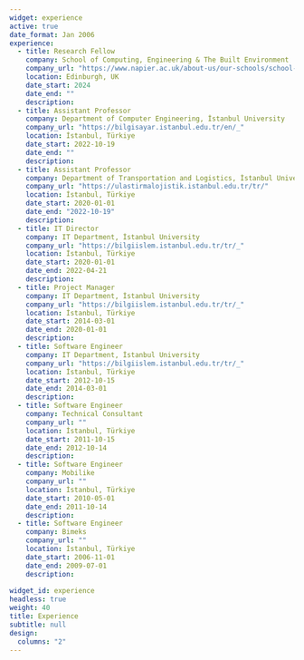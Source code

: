 ```yaml
---
widget: experience
active: true
date_format: Jan 2006
experience:
  - title: Research Fellow
    company: School of Computing, Engineering & The Built Environment
    company_url: "https://www.napier.ac.uk/about-us/our-schools/school-of-computing-engineering-and-the-built-environment/cybersecurity-systems-engineering"
    location: Edinburgh, UK
    date_start: 2024
    date_end: ""
    description:
  - title: Assistant Professor
    company: Department of Computer Engineering, İstanbul University
    company_url: "https://bilgisayar.istanbul.edu.tr/en/_"
    location: İstanbul, Türkiye
    date_start: 2022-10-19
    date_end: ""
    description:
  - title: Assistant Professor
    company: Department of Transportation and Logistics, İstanbul University
    company_url: "https://ulastirmalojistik.istanbul.edu.tr/tr/"
    location: İstanbul, Türkiye
    date_start: 2020-01-01
    date_end: "2022-10-19"
    description:
  - title: IT Director
    company: IT Department, İstanbul University
    company_url: "https://bilgiislem.istanbul.edu.tr/tr/_"
    location: İstanbul, Türkiye
    date_start: 2020-01-01
    date_end: 2022-04-21
    description:
  - title: Project Manager
    company: IT Department, İstanbul University
    company_url: "https://bilgiislem.istanbul.edu.tr/tr/_"
    location: İstanbul, Türkiye
    date_start: 2014-03-01
    date_end: 2020-01-01
    description:
  - title: Software Engineer
    company: IT Department, İstanbul University
    company_url: "https://bilgiislem.istanbul.edu.tr/tr/_"
    location: İstanbul, Türkiye
    date_start: 2012-10-15
    date_end: 2014-03-01
    description:
  - title: Software Engineer
    company: Technical Consultant
    company_url: ""
    location: İstanbul, Türkiye
    date_start: 2011-10-15
    date_end: 2012-10-14
    description:
  - title: Software Engineer
    company: Mobilike
    company_url: ""
    location: İstanbul, Türkiye
    date_start: 2010-05-01
    date_end: 2011-10-14
    description:
  - title: Software Engineer
    company: Bimeks
    company_url: ""
    location: İstanbul, Türkiye
    date_start: 2006-11-01
    date_end: 2009-07-01
    description:
    
widget_id: experience
headless: true
weight: 40
title: Experience
subtitle: null
design:
  columns: "2"
---
```

